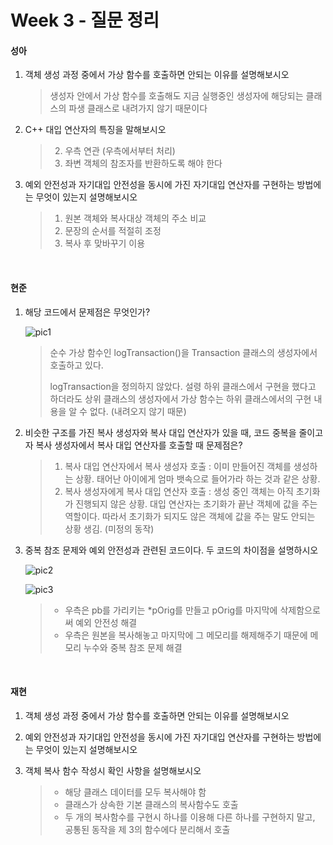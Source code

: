 # Week 3 - 질문 정리

#### 성아

1. 객체 생성 과정 중에서 가상 함수를 호출하면 안되는 이유를 설명해보시오

   > 생성자 안에서 가상 함수를 호출해도 지금 실행중인 생성자에 해당되는 클래스의 파생 클래스로 내려가지 않기 때문이다

2. C++ 대입 연산자의 특징을 말해보시오

   > 2. 우측 연관 (우측에서부터 처리)
   > 2. 좌변 객체의 참조자를 반환하도록 해야 한다
   
3. 예외 안전성과 자기대입 안전성을 동시에 가진 자기대입 연산자를 구현하는 방법에는 무엇이 있는지 설명해보시오

   > 1. 원본 객체와 복사대상 객체의 주소 비교
   > 2. 문장의 순서를 적절히 조정
   > 3. 복사 후 맞바꾸기 이용

<br>

#### 현준

1. 해당 코드에서 문제점은 무엇인가?

   ![pic1](D:\GITHUB\CPPBookStudy\Effective_CPP\Week03\pic1.png)
   
   >순수 가상 함수인 logTransaction()을 Transaction 클래스의 생성자에서 호출하고 있다.
   >
   >logTransaction을 정의하지 않았다. 설령 하위 클래스에서 구현을 했다고 하더라도 상위 클래스의 생성자에서 가상 함수는 하위 클래스에서의 구현 내용을 알 수 없다. (내려오지 않기 때문)
   
2. 비슷한 구조를 가진 복사 생성자와 복사 대입 연산자가 있을 때, 코드 중복을 줄이고자 복사 생성자에서 복사 대입 연산자를 호출할 때 문제점은?

   > 1. 복사 대입 연산자에서 복사 생성자 호출 : 이미 만들어진 객체를 생성하는 상황. 태어난 아이에게 엄마 뱃속으로 들어가라 하는 것과 같은 상황.
   > 2. 복사 생성자에게 복사 대입 연산자 호출 : 생성 중인 객체는 아직 초기화가 진행되지 않은 상황. 대입 연산자는 초기화가 끝난 객체에 값을 주는 역할이다. 따라서 초기화가 되지도 않은 객체에 값을 주는 말도 안되는 상황 생김. (미정의 동작)

3. 중복 참조 문제와 예외 안전성과 관련된 코드이다. 두 코드의 차이점을 설명하시오

   ![pic2](D:\GITHUB\CPPBookStudy\Effective_CPP\Week03\pic2.png)

   ![pic3](D:\GITHUB\CPPBookStudy\Effective_CPP\Week03\pic3.png)
   
   > - 우측은 pb를 가리키는 *pOrig를 만들고 pOrig를 마지막에 삭제함으로써 예외 안전성 해결
   >- 우측은 원본을 복사해놓고 마지막에 그 메모리를 해제해주기 때문에 메모리 누수와 중복 참조 문제 해결

<br>

#### 재현

1. 객체 생성 과정 중에서 가상 함수를 호출하면 안되는 이유를 설명해보시오

2. 예외 안전성과 자기대입 안전성을 동시에 가진 자기대입 연산자를 구현하는 방법에는 무엇이 있는지 설명해보시오

3. 객체 복사 함수 작성시 확인 사항을 설명해보시오

   > - 해당 클래스 데이터를 모두 복사해야 함
   > - 클래스가 상속한 기본 클래스의 복사함수도 호출
   > - 두 개의 복사함수를 구현시 하나를 이용해 다른 하나를 구현하지 말고, 공통된 동작을 제 3의 함수에다 분리해서 호출